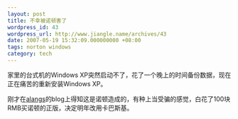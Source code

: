 ```yaml
---
layout: post
title: 不幸被诺顿害了
wordpress_id: 43
wordpress_url: http://www.jiangle.name/archives/43
date: 2007-05-19 15:32:09.000000000 +08:00
tags: norton windows
category: tech
---
```

家里的台式机的Windows XP突然启动不了，花了一个晚上的时间备份数据，现在正在痛苦的重新安装Windows XP。

刚才在[alangs](http://item.feedsky.com/~feedsky/alangs/~1219525/5124729/1221198/1/item.html)的blog上得知这是诺顿造成的，有种上当受骗的感觉，白花了100块RMB买诺顿的正版，决定明年改用卡巴斯基。
